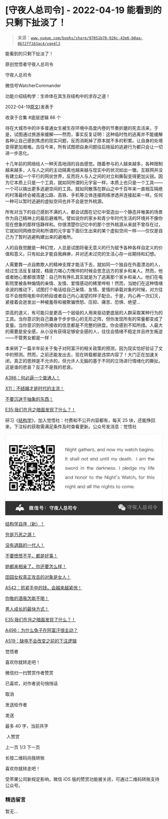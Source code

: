 # [守夜人总司令] - 2022-04-19 能看到的只剩下扯淡了！

> 来源：[`www.yuque.com/books/share/97051b78-926c-43e6-b0aa-0b72ff163ac4/vqe4l3`](https://www.yuque.com/books/share/97051b78-926c-43e6-b0aa-0b72ff163ac4/vqe4l3)



能看到的只剩下扯淡了！ 

原创觉悟者守夜人总司令 

守夜人总司令 

微信号WatcherCommander 

功能介绍结构学：生命体在其生存结构中的求存之道！ 

2022-04-19[原文](https://mp.weixin.qq.com/s?__biz=MzAxNDk1NjI2Mw==&mid=2247488292&idx=1&sn=7e8f94b6f2bff7965e05d6982c2c22df&chksm=9b8a30acacfdb9ba72080fc40c8fd09e1e0c54e5138afe196fb300fe6de58d7929f1eee9aa16#rd))发表于 

收录于合集 #底层逻辑 86 个 

待在大城市中的许多普通女生被生存环境中高度内卷的节奏折磨的死去活来，于是，试图通过旅游来缓解——然而，事实反复证明：这种临时性的逃离并不能缓解各种让自己感到焦虑的现实问题，反而消耗掉了原本就不多的积累。让自身的处境变得更加艰难。古往今来，所有试图把自身问题往后拖延的逃避行为都只会让一切进一步恶化。 

十几年前的网络给人一种天高地阔的自由感觉。随着参与的人越来越多，各种限制越来越多，人与人之间的主动隔离也越来越与现实中的状况如出一辙。互联网并没有建立起一个平行的网状世界，反而将人与人之间的对立和撕裂变得更加尖锐。因为它本质上只是一个工具，就如同所谓的元宇宙一样，本质上也只是一个工具——一个可以搞出更多逃避空间的工具。就如同散落在群山之中千百年来一直相互隔绝的村落最终会被高速公路、高铁、手机等立体连接网络渗透并连接起来一样。任何一种可以暂时逃避的虚拟空间也并不会是世外桃源。 

所有对当下的自己感到不满的人，都会试图在记忆中营造出一个静态并唯美的场景作为自己精神上的最后避难所。譬如说你的家乡和青少年时代生活的环境并不像你现在想象的那样恬静祥和。你很清楚你记忆中的那个世外桃源从来就不曾存在过，它就如同网络空间和所谓的元宇宙下面衍生出来的某个虚拟空间一样——仅仅是自己为了暂时逃避构建出来的避难所。 

人的自我觉醒是一种幻觉，人总是试图将毫无意义的行为赋予各种各样自定义的价值和意义。只有如此才能自我麻痹，并对还未过完的生活心存一丝期待和幻想。 

人需要靠一点自欺欺人的精神支撑才能活下去，就如同一个独自在外面漂泊的人，经过生活反复揉捏，精疲力竭心力憔悴的时候会思念远方的家乡和亲人。然而，他或者她心里都很清楚：自己所有挣扎其实就是为了逃离那个家乡和亲人。他们在电影院里被各种煽情的亲情、友情、爱情感动的稀里哗啦！然而，当她们在这种情绪余波的推动下，试图打个电话给自己亲情、友情、爱情的承载对象的时候，对方往往不会按照电影中的桥段或者自己内心渴望的样子配合。于是，内心再一次幻灭，紧接着会迸发出一种被羞辱和被欺骗愤怒、压抑、痛苦、恐惧、绝望… 

崇高的道义，有可能只是更高一个层级的人用来驱动更底层的人群采取某种行为的工具。当你意识到自己置身于步步惊心的无形之阵，但你发现所有的常量都变成了变量。当你意识到你所接收的信息都是不完整的拼盘，你会感到不知所措。人最大的需要是安全感，从小没有获得足够安全感的人，往往会情绪不稳定并且终生叛逆——不管男女都是一样！ 

本来转了一篇半年前关于兔子对阿富汗的相关政策的预测，因为现实恰好验证了文中的预测。然而，之前还能发出去，现在转载都是违禁内容了！大门正在加速关闭，真正的思辨是不允许的，但允许人无脑的基于不同的立场进行情绪化的撕扯。这是谁的悲哀？反正不是我的悲哀。 

[A386：何必逼一个普通人！](https://mp.weixin.qq.com/s?__biz=MzIzMDYwOTM0Mg==&mid=2247486694&idx=1&sn=177767e47169a265e3e20c7251bab649&scene=21#wechat_redirect) 

[X11：不结婚才是时代的主流！](https://mp.weixin.qq.com/s?__biz=MzIzMDYwOTM0Mg==&mid=2247486675&idx=1&sn=3aa906957832fbb79029b88ca0ea691c&scene=21#wechat_redirect) 

[不要沉迷于抽象的东西！](https://mp.weixin.qq.com/s?__biz=MzIzMDYwOTM0Mg==&mid=2247486651&idx=1&sn=a4e4df668dc91b3022a2de6b49d335ac&scene=21#wechat_redirect) 

[E35:我们在月之暗面发现了什么？！](http://mp.weixin.qq.com/s?__biz=MzIzMDYwOTM0Mg==&mid=2247486632&idx=1&sn=170aeff87eb36dce354c8b2437f4b27f&chksm=e8b19479dfc61d6f08e6492954a528f20387fe2fa925747cf2b504d2bc69084f24495e972e41&scene=21#wechat_redirect) 

研习《[结构学](https://mp.weixin.qq.com/mp/appmsgalbum?action=getalbum&album_id=1318317199878225920&__biz=MzAxNDk1NjI2Mw==#wechat_redirect)》，加入觉悟社：付费和不公开内容都有，每天 25 块，还能挣回来，下注标的获取需满足条件及时查看更新。公众号发消息：觉悟社 

![](img/2adf80cf3e2259ffadaaf115aad58beb.png)  

[结构学自序（新）！](http://mp.weixin.qq.com/s?__biz=MzIzMDYwOTM0Mg==&mid=2247485283&idx=1&sn=aa2b8554b8e5040f8f959636feaa06a3&chksm=e8b19fb2dfc616a430aa381b8da0815311244e694a69809cd92d0602ac34cfe5f1f419b3745e&scene=21#wechat_redirect) 

[穷是万恶之源！](http://mp.weixin.qq.com/s?__biz=MzAxNDk1NjI2Mw==&mid=2247483823&idx=1&sn=e54ebe9891b302dc0bf1815c76ccf8b7&chksm=9b8a2227acfdab31a05e273addd9159d4b8263d58d3c58bf214841c8189157519719c3427306&scene=21#wechat_redirect) 

[没有退路的一代人！](http://mp.weixin.qq.com/s?__biz=MzAxNDk1NjI2Mw==&mid=2247486533&idx=1&sn=a0d5cce0656aad467148e0642eb85a00&chksm=9b8a2fcdacfda6db79857186e953a089baf1fb678b2b071cf101c5a26e7fb9768474c94243ca&scene=21#wechat_redirect) 

[不要愤愤不平，都是好事！](http://mp.weixin.qq.com/s?__biz=MzAxNDk1NjI2Mw==&mid=2247487130&idx=1&sn=b21138d85455f5692aaf039038c78342&chksm=9b8a2d12acfda404a2b67fe4d446ee0f2805ad64a8b8004902934600fd731191e140df6ac19a&scene=21#wechat_redirect) 

[她都来相亲了，你还要怎么样！](http://mp.weixin.qq.com/s?__biz=MzAxNDk1NjI2Mw==&mid=2247486952&idx=1&sn=698aec6916d2eca5e758c25c4c634346&chksm=9b8a2e60acfda776b80a4f2f0d5c2fe4921fc821cdf029fa9d2fdc52fd708fc5a0b980d5d3d0&scene=21#wechat_redirect) 

[田园女权真正攻击的对象是女人！](http://mp.weixin.qq.com/s?__biz=MzIzMDYwOTM0Mg==&mid=2247486412&idx=1&sn=5dd3e8b2a759838d739e6d61ebab2eab&chksm=e8b1931ddfc61a0bf6f81cd2a9a9232ea8ce86528a8eea66c6635180e8678b819ebb38b4cb86&scene=21#wechat_redirect) 

[A542：抓紧手中的钱，会越来越紧俏！](http://mp.weixin.qq.com/s?__biz=MzIzMDYwOTM0Mg==&mid=2247486640&idx=1&sn=a96afa7d2b698e33240735ea8d7671f7&chksm=e8b19461dfc61d77a4afce11ecc7558b8d7ff5d495a78bcb609e3eed5c70bcbed5f3d6a66023&scene=21#wechat_redirect) 

[你敬的酒我怎能不喝！](http://mp.weixin.qq.com/s?__biz=MzIzMDYwOTM0Mg==&mid=2247486456&idx=1&sn=7d6377d84f511b80179c5e7648494d6e&chksm=e8b19329dfc61a3f9b91b5b43dbd1a6eea293a02cd80b96aeb6dd1930f7f2c93fd33c0e3b2f3&scene=21#wechat_redirect) 

[男人成长的最快方式！](http://mp.weixin.qq.com/s?__biz=MzIzMDYwOTM0Mg==&mid=2247486644&idx=1&sn=78264134c694bb81550f3da5114d8237&chksm=e8b19465dfc61d73da4c5e8241e473bc65ec3642af12191acd55416552a7ac7de2507bf6ed3a&scene=21#wechat_redirect) 

[E35:我们在月之暗面发现了什么？！](http://mp.weixin.qq.com/s?__biz=MzIzMDYwOTM0Mg==&mid=2247486632&idx=1&sn=170aeff87eb36dce354c8b2437f4b27f&chksm=e8b19479dfc61d6f08e6492954a528f20387fe2fa925747cf2b504d2bc69084f24495e972e41&scene=21#wechat_redirect) 

[A496：为什么兔子在阿富汗很主动？](http://mp.weixin.qq.com/s?__biz=MzIzMDYwOTM0Mg==&mid=2247486278&idx=1&sn=40d09857088bebd3c70bec1c7a500f06&chksm=e8b19397dfc61a810125242c8e395330f934390eb50bd54053ecd3f31ddc91de4e429c0f693a&scene=21#wechat_redirect) 

[A519：缺电不会改变之前的下注逻辑](http://mp.weixin.qq.com/s?__biz=MzIzMDYwOTM0Mg==&mid=2247486508&idx=1&sn=6fac0f23979fa74983528cb090ad205b&chksm=e8b194fddfc61deb6982573c047fb47cb7af702e87111a0498e1cdc4676b6baf3cc5143f9c92&scene=21#wechat_redirect) 

觉悟者 

喜欢你就转走吧！ 

微信扫一扫赞赏作者赞赏 

已喜欢，对作者说句悄悄话 

取消 

发送给作者 

发送 

最多 40 字，当前共字 

 人赞赏 

上一页 1/3 下一页 

长按二维码向我转账 

喜欢你就转走吧！ 

受苹果公司新规定影响，微信 iOS 版的赞赏功能被关闭，可通过二维码转账支持公众号。 

### 精选留言 

暂无...